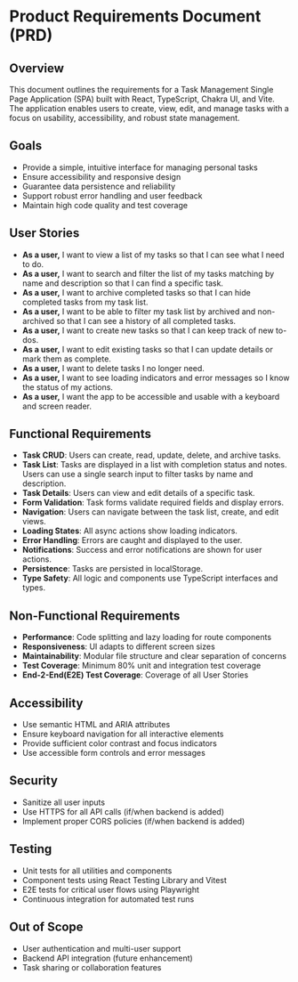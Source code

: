 # Product Requirements Document (PRD)

## Overview

This document outlines the requirements for a Task Management Single Page Application (SPA) built with React, TypeScript, Chakra UI, and Vite. The application enables users to create, view, edit, and manage tasks with a focus on usability, accessibility, and robust state management.

## Goals

- Provide a simple, intuitive interface for managing personal tasks
- Ensure accessibility and responsive design
- Guarantee data persistence and reliability
- Support robust error handling and user feedback
- Maintain high code quality and test coverage

## User Stories

- **As a user,** I want to view a list of my tasks so that I can see what I need to do.
- **As a user,** I want to search and filter the list of my tasks matching by name and description so that I can find a specific task.
- **As a user,** I want to archive completed tasks so that I can hide completed tasks from my task list.
- **As a user,** I want to be able to filter my task list by archived and non-archived so that I can see a history of all completed tasks.
- **As a user,** I want to create new tasks so that I can keep track of new to-dos.
- **As a user,** I want to edit existing tasks so that I can update details or mark them as complete.
- **As a user,** I want to delete tasks I no longer need.
- **As a user,** I want to see loading indicators and error messages so I know the status of my actions.
- **As a user,** I want the app to be accessible and usable with a keyboard and screen reader.

## Functional Requirements

- **Task CRUD**: Users can create, read, update, delete, and archive tasks.
- **Task List**: Tasks are displayed in a list with completion status and notes. Users can use a single search input to filter tasks by name and description.
- **Task Details**: Users can view and edit details of a specific task.
- **Form Validation**: Task forms validate required fields and display errors.
- **Navigation**: Users can navigate between the task list, create, and edit views.
- **Loading States**: All async actions show loading indicators.
- **Error Handling**: Errors are caught and displayed to the user.
- **Notifications**: Success and error notifications are shown for user actions.
- **Persistence**: Tasks are persisted in localStorage.
- **Type Safety**: All logic and components use TypeScript interfaces and types.

## Non-Functional Requirements

- **Performance**: Code splitting and lazy loading for route components
- **Responsiveness**: UI adapts to different screen sizes
- **Maintainability**: Modular file structure and clear separation of concerns
- **Test Coverage**: Minimum 80% unit and integration test coverage
- **End-2-End(E2E) Test Coverage**: Coverage of all User Stories

## Accessibility

- Use semantic HTML and ARIA attributes
- Ensure keyboard navigation for all interactive elements
- Provide sufficient color contrast and focus indicators
- Use accessible form controls and error messages

## Security

- Sanitize all user inputs
- Use HTTPS for all API calls (if/when backend is added)
- Implement proper CORS policies (if/when backend is added)

## Testing

- Unit tests for all utilities and components
- Component tests using React Testing Library and Vitest
- E2E tests for critical user flows using Playwright
- Continuous integration for automated test runs

## Out of Scope

- User authentication and multi-user support
- Backend API integration (future enhancement)
- Task sharing or collaboration features 